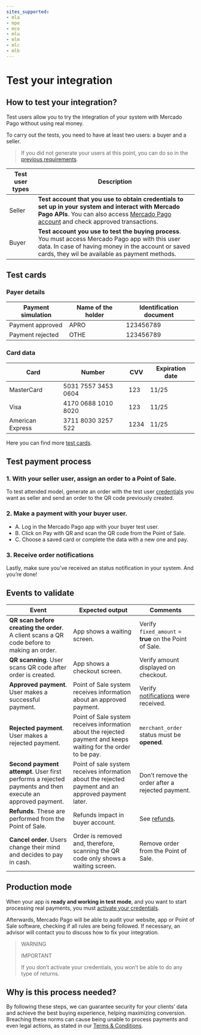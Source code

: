 ```yaml
---
sites_supported:
- mla
- mpe
- mco
- mlu
- mlm
- mlc
- mlb
---
```



# Test your integration

## How to test your integration?

Test users allow you to try the integration of your system with Mercado Pago without using real money.

To carry out the tests, you need to have at least two users: a buyer and a seller.

> If you did not generate your users at this point, you can do so in the [previous requirements](https://www.mercadopago[FAKER][URL][DOMAIN]/developers/en/guides/in-person-payments/qr-code/pre-requisites/).


| Test user types | Description |
| --- | --- |
| Seller | **Test account that you use to obtain credentials to set up in your system and interact with Mercado Pago APIs**. You can also access [Mercado Pago account](https://www.mercadopago.com.ar/activities) and check approved transactions. |
| Buyer | **Test account you use to test the buying process**. You must access Mercado Pago app with this user data. In case of having money in the account or saved cards, they wil be available as payment methods. |

## Test cards

### Payer details

| Payment simulation | Name of the holder | Identification document |
| --- | --- | --- |
| Payment approved | APRO | 123456789 |
| Payment rejected | OTHE | 123456789 |

### Card data

| Card | Number | CVV | Expiration date |
| --- | --- | --- | --- |
| MasterCard | 5031 7557 3453 0604 | 123 | 11/25 |
| Visa | 4170 0688 1010 8020 | 123 | 11/25 |
| American Express | 3711 8030 3257 522 | 1234 | 11/25 |

Here you can find more [test cards](https://www.mercadopago[FAKER][URL][DOMAIN]/developers/en/guides/resources/localization/local-cards/).

## Test payment process

### 1. With your seller user, assign an order to a Point of Sale. 

To test attended model, generate an order with the test user [credentials]([FAKER][CREDENTIALS][URL]) you want as seller and send an order to the QR code previously created.

### 2. Make a payment with your buyer user.

- A. Log in the Mercado Pago app with your buyer test user. 
- B. Click on Pay with QR and scan the QR code from the Point of Sale. 
- C. Choose a saved card or complete the data with a new one and pay. 

### 3. Receive order notifications

Lastly, make sure you’ve received an status notification in your system. And you’re done!

## Events to validate

| Event | Expected output | Comments |
| --- | --- | --- |
| **QR scan before creating the order**. A client scans a QR code before to making an order.| App shows a waiting screen. | Verify `fixed_amount` = **true** on the Point of Sale. |
| **QR scanning**. User scans QR code after order is created.| App shows a checkout screen. | Verify amount displayed on checkout. |
| **Approved payment**. User makes a successful payment. | Point of Sale system receives information about an approved payment.| Verify [notifications](https://www.mercadopago[FAKER][URL][DOMAIN]/developers/en/guides/notifications/ipn/) were received. |
| **Rejected payment**. User makes a rejected payment.| Point of Sale system receives information about the rejected payment and keeps waiting for the order to be pay.| `merchant_order` status must be **opened**. |
| **Second payment attempt**. User first performs a rejected payments and then execute an approved payment. | Point of sale system receives information about the rejected payment and an approved payment later.| Don’t remove the order after a rejected payment.|
| **Refunds**. These are performed from the Point of Sale.| Refunds impact in buyer account.| See [refunds](https://www.mercadopago[FAKER][URL][DOMAIN]/developers/en/guides/manage-account/account/cancellations-and-refunds/#bookmark_refunds). |
| **Cancel order**. Users change their mind and decides to pay in cash. | Order is removed and, therefore, scanning the QR code only shows a waiting screen. | Remove order from the Point of Sale. |

## Production mode

When your app is **ready and working in test mode**, and you want to start processing real payments, you must [activate your credentials]([FAKER][CREDENTIALS][URL]). 

Afterwards, Mercado Pago will be able to audit your website, app or Point of Sale software, checking if all rules are being followed. If necessary, an advisor will contact you to discuss how to fix your integration. 

> WARNING
> 
> IMPORTANT
> 
> If you don’t activate your credentials, you won’t be able to do any type of returns.

## Why is this process needed?

By following these steps, we can guarantee security for your clients’ data and achieve the best buying experience, helping maximizing conversion. 
Breaching these norms can cause being unable to process payments and even legal actions, as stated in our [Terms & Conditions](https://www.mercadopago.com.ar/ayuda/terminos-y-condiciones_299).
